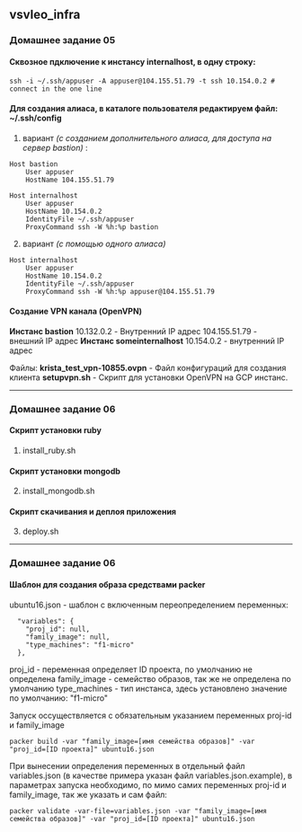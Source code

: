 ## vsvleo_infra
### Домашнее задание 05
#### Сквозное пдключение к инстансу internalhost, в одну строку:
```ssh -i ~/.ssh/appuser -A appuser@104.155.51.79 -t ssh 10.154.0.2 # connect in the one line```
#### Для создания алиаса, в каталоге пользователя редактируем файл: ~/.ssh/config
1. вариант _(с созданием дополнительного алиаса, для доступа на сервер bastion)_ :
```
Host bastion
    User appuser
    HostName 104.155.51.79

Host internalhost
    User appuser
    HostName 10.154.0.2
    IdentityFile ~/.ssh/appuser
    ProxyCommand ssh -W %h:%p bastion
 ```

2. вариант _(с помощью одного алиаса)_
```
Host internalhost
    User appuser
    HostName 10.154.0.2
    IdentityFile ~/.ssh/appuser
    ProxyCommand ssh -W %h:%p appuser@104.155.51.79
```
#### Создание VPN канала (OpenVPN)

**Инстанс bastion**
10.132.0.2 - Внутренний IP адрес
104.155.51.79 - внешний IP адрес
**Инстанс someinternalhost**
10.154.0.2 - внутренний IP адрес

Файлы:
**krista\_test\_vpn-10855.ovpn** - Файл конфигураций для создания клиента
**setupvpn.sh** - Скрипт для установки OpenVPN на GCP инстанс.

---

### Домашнее задание 06
#### Скрипт установки **ruby**
01. install_ruby.sh 
#### Скрипт установки **mongodb**
02. install_mongodb.sh
#### Скрипт скачивания и деплоя приложения
03. deploy.sh

---

### Домашнее задание 06
#### Шаблон для создания образа средствами packer
ubuntu16.json - шаблон с включенным переопределением переменных:
```
  "variables": {
    "proj_id": null,
    "family_image": null,
    "type_machines": "f1-micro"
  },
```
proj_id - переменная определяет ID проекта, по умолчанию не определена
family_image - семейство образов, так же не определена по умолчанию
type_machines - тип инстанса, здесь установлено значение по умолчанию: "f1-micro"

Запуск оссуществляется с обязательным указанием переменных proj-id и family_image
```
packer build -var "family_image=[имя семейства образов]" -var "proj_id=[ID проекта]" ubuntu16.json
```
При вынесении определения переменных в отдельный файл variables.json (в качестве примера указан файл variables.json.example), в параметрах запуска необходимо, по мимо самих переменных 
proj-id и family_image, так же указать и сам файл:
```
packer validate -var-file=variables.json -var "family_image=[имя семейства образов]" -var "proj_id=[ID проекта]" ubuntu16.json
```
